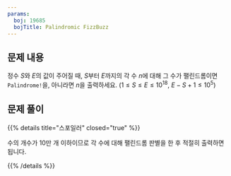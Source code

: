 ```yaml
---
params:
  boj: 19685
  bojTitle: Palindromic FizzBuzz
---
```


## 문제 내용

정수 $S$와 $E$의 값이 주어질 때, $S$부터 $E$까지의 각 수 $n$에 대해 그 수가 팰린드롬이면 `Palindrome!`을, 아니라면 $n$을 출력하세요.
($1 \le S \le E \le 10^{18}$, $E - S + 1 \le 10^5$)

## 문제 풀이

{{% details title="스포일러" closed="true" %}}

수의 개수가 10만 개 이하이므로 각 수에 대해 팰린드롬 판별을 한 후 적절히 출력하면 됩니다.

{{% /details %}}
